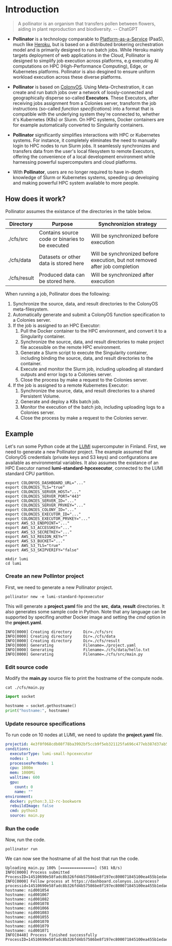 # Introduction
> A pollinator is an organism that transfers pollen between flowers, aiding in plant reproduction and biodiversity. -- ChatGPT

* **Pollinator** is a technology comparable to [Platform-as-a-Service](https://en.wikipedia.org/wiki/Platform_as_a_service) (PaaS), 
much like [Heroku](https://www.heroku.com), 
but is based on a distributed brokering orchestration model and is primarily designed to run batch jobs. 
While Heroku mainly targets deployment of web applications 
in the Cloud, Pollinator is designed to simplify job execution across platforms, e.g executing AI computations on 
HPC (High-Performance Computing), Edge, or Kubernetes platforms. Pollinator is also desgined to ensure uniform workload execution across these diverse platforms.

* **Pollinator** is based on [ColonyOS](https://colonyos.io). Using Meta-Orchestration, it can create and run batch jobs over a network of 
loosly-connected and geographically disperse so-called **Executors**. These Executors, after receiving jobs assignment from a Colonies server, transform the job 
instructions (so-called *function specifications*) into a format that is compatible with the underlying system they're connected to, 
whether it's Kubernetes (K8s) or Slurm. On HPC systems, Docker containers are for example automatically converted to Singularity containers.

* **Pollinator** significantly simplifies interactions with HPC or Kubernetes systems. For instance, it completely eliminates the need to manually
login to HPC nodes to run Slurm jobs. It seamlessly synchronizes and transfers data from the 
user's local filesystem to remote Executors, offering the convenience of a local development environment while harnessing powerful supercomputers 
and cloud platforms.

*  With **Pollinator**, users are no longer required to have in-depth knowledge of Slurm or Kubernetes systems, speeding up developing and making 
powerful HPC system available to more people.

## How does it work? 
Pollinator assumes the existance of the directories in the table below.  

| Directory    | Purpose                                         | Synchronizion strategy                                                      |
|--------------|-------------------------------------------------|-----------------------------------------------------------------------------|
| ./cfs/src    | Contains source code or binaries to be executed | Will be synchronized before execution                                       |
| ./cfs/data   | Datasets or other data is stored here           | Will be synchronized before execution, but not removed after job completion |
| ./cfs/result | Produced data can be stored here.               | Will be synchronized after execution                                        |

When running a job, Pollinator does the following:
1. Synchronize the source, data, and result directories to the ColonyOS meta-filesystem.
2. Automatically generate and submit a ColonyOS function specification to a Colonies server.
2. If the job is assigned to an HPC Executor:
    1. Pull the Docker container to the HPC environment, and convert it to a Singularity container.
    3. Synchronize the source, data, and result directories to make project file accessible on the remote HPC environment.
    4. Generate a Slurm script to execute the Singularity container, including binding the source, data, and result directories to the container.
    5. Execute and monitor the Slurm job, including uploading all standard outputs and error logs to a Colonies server.
    6. Close the process by make a request to the Colonies server.
2. If the job is assigned to a remote Kubernetes Executor:
    1. Synchronize the source, data, and result directories to a shared Persistent Volume.
    2. Generate and deploy a K8s batch job. 
    3. Monitor the execution of the batch job, including uploading logs to a Colonies server.
    4. Close the process by make a request to the Colonies server.

## Example
Let's run some Python code at the [LUMI](https://www.lumi-supercomputer.eu) supercomputer in Finland. First, we need to generate a new Pollinator project.
The example assumed that ColonyOS credentials (private keys and S3 keys) and configurations are available as 
environmental variables. It also assumes the existance of an HPC Executor named **lumi-standard-hpcexecutor**, connected
to the LUMI standard CPU partition.

```console
export COLONYOS_DASHBOARD_URL="..."
export COLONIES_TLS="true"
export COLONIES_SERVER_HOST="..."
export COLONIES_SERVER_PORT="443"
export COLONIES_SERVER_ID="..."
export COLONIES_SERVER_PRVKEY="..."
export COLONIES_COLONY_ID="..."
export COLONIES_EXECUTOR_ID="..."
export COLONIES_EXECUTOR_PRVKEY="..."
export AWS_S3_ENDPOINT="..."
export AWS_S3_ACCESSKEY="..."
export AWS_S3_SECRETKEY="..."
export AWS_S3_REGION_KEY=""
export AWS_S3_BUCKET="..."
export AWS_S3_TLS="true"
export AWS_S3_SKIPVERIFY="false"
```

```console
mkdir lumi
cd lumi
```

### Create an new Pollintor project
First, we need to generate a new Pollinator project.

```console
pollinator new -e lumi-standard-hpcexecutor
```

This will generate a **project.yaml** file and the **src**, **data**, **result** directories. It also generates some sample code in Python. 
Note that any language can be supported by specifing another Docker image and setting the *cmd* option in the **project.yaml**.

```console
INFO[0000] Creating directory     Dir=./cfs/src
INFO[0000] Creating directory     Dir=./cfs/data
INFO[0000] Creating directory     Dir=./cfs/result
INFO[0000] Generating             Filename=./project.yaml
INFO[0000] Generating             Filename=./cfs/data/hello.txt
INFO[0000] Generating             Filename=./cfs/src/main.py
```

### Edit source code
Modify the **main.py** source file to print the hostname of the compute node.
```console
cat ./cfs/main.py
```

```python
import socket

hostname = socket.gethostname()
print("hostname:", hostname)
```

### Update resource specifications
To run code on 10 nodes at LUMI, we need to update the **project.yaml** file.
```yaml
projectid: 4e3f0f068cdb08f78ba3992bf5ccb9f5eb321125fa696c477eb387d37ab5c15f
conditions:
  executorType: lumi-small-hpcexecutor
  nodes: 1
  processesPerNode: 1
  cpu: 1000m
  mem: 1000Mi
  walltime: 600
  gpu:
    count: 0
    name: ""
environment:
  docker: python:3.12-rc-bookworm
  rebuildImage: false
  cmd: python3
  source: main.py
```

### Run the code
Now, run the code.
```console
pollinator run
```

We can now see the hostname of all the host that run the code.
```console
Uploading main.py 100% [===============] (581 kB/s)
INFO[0000] Process submitted                             ProcessID=14510690e58fadc8b326fd4b57586be8f197ec800071845100ea455b1edaed8a
INFO[0000] Follow process at https://dashboard.colonyos.io/process?processid=14510690e58fadc8b326fd4b57586be8f197ec800071845100ea455b1edaed8a
hostname: nid001054
hostname: nid001067
hostname: nid001082
hostname: nid001078
hostname: nid001066
hostname: nid001083
hostname: nid001055
hostname: nid001070
hostname: nid001079
hostname: nid001071
INFO[0440] Process finished successfully                 ProcessID=14510690e58fadc8b326fd4b57586be8f197ec800071845100ea455b1edaed8a
```
